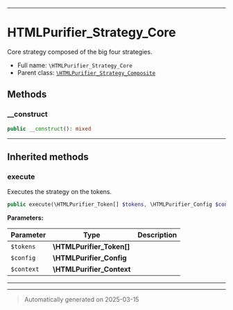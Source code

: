 ***

# HTMLPurifier_Strategy_Core

Core strategy composed of the big four strategies.



* Full name: `\HTMLPurifier_Strategy_Core`
* Parent class: [`\HTMLPurifier_Strategy_Composite`](./HTMLPurifier_Strategy_Composite.md)




## Methods


### __construct



```php
public __construct(): mixed
```












***


## Inherited methods


### execute

Executes the strategy on the tokens.

```php
public execute(\HTMLPurifier_Token[] $tokens, \HTMLPurifier_Config $config, \HTMLPurifier_Context $context): \HTMLPurifier_Token[]
```








**Parameters:**

| Parameter | Type | Description |
|-----------|------|-------------|
| `$tokens` | **\HTMLPurifier_Token[]** |  |
| `$config` | **\HTMLPurifier_Config** |  |
| `$context` | **\HTMLPurifier_Context** |  |





***


***
> Automatically generated on 2025-03-15
